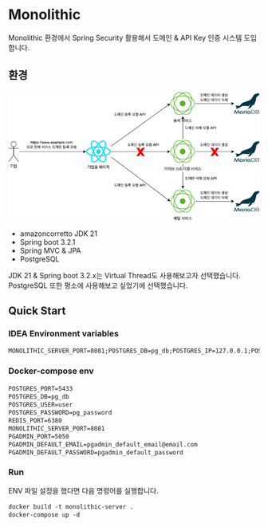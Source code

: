 # Monolithic
Monolithic 환경에서 Spring Security 활용해서 도메인 & API Key 인증 시스템 도입합니다.

## 환경

<img src="./statics/images/goal_architecture.png"  alt="goal_architecture"/>

+ amazoncorretto JDK 21
+ Spring boot 3.2.1
+ Spring MVC & JPA
+ PostgreSQL

JDK 21 & Spring boot 3.2.x는 Virtual Thread도 사용해보고자 선택했습니다. PostgreSQL 또한 평소에 사용해보고 싶었기에 선택했습니다.

## Quick Start

### IDEA Environment variables
```shell
MONOLITHIC_SERVER_PORT=8081;POSTGRES_DB=pg_db;POSTGRES_IP=127.0.0.1;POSTGRES_PASSWORD=pg_password;POSTGRES_PORT=5433;POSTGRES_USER=user;REDIS_PORT=6380
```

### Docker-compose env
```dotenv
POSTGRES_PORT=5433
POSTGRES_DB=pg_db
POSTGRES_USER=user
POSTGRES_PASSWORD=pg_password
REDIS_PORT=6380
MONOLITHIC_SERVER_PORT=8081
PGADMIN_PORT=5050
PGADMIN_DEFAULT_EMAIL=pgadmin_default_email@email.com
PGADMIN_DEFAULT_PASSWORD=pgadmin_default_password
```

### Run
ENV 파일 설정을 했다면 다음 명령어를 실행합니다.

```shell
docker build -t monolithic-server .
docker-compose up -d
```